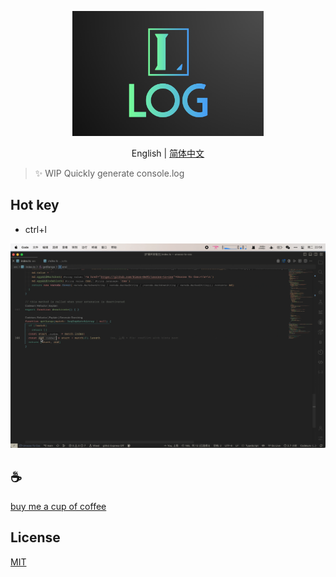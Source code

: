 <p align="center">
<img height="200" src="./assets/kv.png" alt="to unocss">
</p>
<p align="center"> English | <a href="./README_zh.md">简体中文</a></p>

>✨ WIP
Quickly generate console.log

## Hot key
- ctrl+l

![demo](assets/demo.gif)

## :coffee:

[buy me a cup of coffee](https://github.com/Simon-He95/sponsor)

## License

[MIT](./license)

